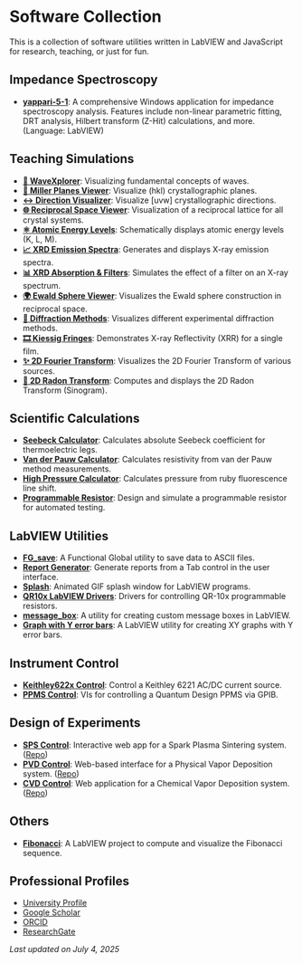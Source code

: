 # Software Collection

This is a collection of software utilities written in LabVIEW and JavaScript for research, teaching, or just for fun.

## Impedance Spectroscopy

* [**yappari-5-1**](https://github.com/nitad54448/yappari-5-1): A comprehensive Windows application for impedance spectroscopy analysis. Features include non-linear parametric fitting, DRT analysis, Hilbert transform (Z-Hit) calculations, and more. (Language: LabVIEW)

## Teaching Simulations

* [**🌊 WaveXplorer**](https://nitad54448.github.io/Enseignement/WaveXplorer.html): Visualizing fundamental concepts of waves.
* [**💎 Miller Planes Viewer**](https://nitad54448.github.io/Enseignement/Miller.html): Visualize (hkl) crystallographic planes.
* [**↔️ Direction Visualizer**](https://nitad54448.github.io/Enseignement/Directions.html): Visualize \[uvw] crystallographic directions.
* [**🌐 Reciprocal Space Viewer**](https://nitad54448.github.io/Enseignement/RSpace.html): Visualization of a reciprocal lattice for all crystal systems.
* [**⚛️ Atomic Energy Levels**](https://nitad54448.github.io/Enseignement/niveaux_atomiques.html): Schematically displays atomic energy levels (K, L, M).
* [**📈 XRD Emission Spectra**](https://nitad54448.github.io/Enseignement/Emission.html): Generates and displays X-ray emission spectra.
* [**📊 XRD Absorption & Filters**](https://nitad54448.github.io/Enseignement/filtres.html): Simulates the effect of a filter on an X-ray spectrum.
* [**🌍 Ewald Sphere Viewer**](https://nitad54448.github.io/Enseignement/ewald.html): Visualizes the Ewald sphere construction in reciprocal space.
* [**🔬 Diffraction Methods**](https://nitad54448.github.io/Enseignement/DiffractionMethods.html): Visualizes different experimental diffraction methods.
* [**🎞️ Kiessig Fringes**](https://nitad54448.github.io/Enseignement/kiessig.html): Demonstrates X-ray Reflectivity (XRR) for a single film.
* [**✨ 2D Fourier Transform**](https://nitad54448.github.io/Enseignement/FT.html): Visualizes the 2D Fourier Transform of various sources.
* [**🔄 2D Radon Transform**](https://nitad54448.github.io/Enseignement/Radon.html): Computes and displays the 2D Radon Transform (Sinogram).

## Scientific Calculations

* [**Seebeck Calculator**](https://github.com/nitad54448/calculate_Seebeck): Calculates absolute Seebeck coefficient for thermoelectric legs.
* [**Van der Pauw Calculator**](https://github.com/nitad54448/van_der_Pauw_Labview): Calculates resistivity from van der Pauw method measurements.
* [**High Pressure Calculator**](https://github.com/nitad54448/high_pressure_Ruby): Calculates pressure from ruby fluorescence line shift.
* [**Programmable Resistor**](https://github.com/nitad54448/programmable_Resistor): Design and simulate a programmable resistor for automated testing.

## LabVIEW Utilities

* [**FG_save**](https://github.com/nitad54448/FG_save): A Functional Global utility to save data to ASCII files.
* [**Report Generator**](https://github.com/nitad54448/create_report): Generate reports from a Tab control in the user interface.
* [**Splash**](https://github.com/nitad54448/splash): Animated GIF splash window for LabVIEW programs.
* [**QR10x LabVIEW Drivers**](https://github.com/nitad54448/QR10x_Labview_drivers): Drivers for controlling QR-10x programmable resistors.
* [**message_box**](https://github.com/nitad54448/message_box): A utility for creating custom message boxes in LabVIEW.
* [**Graph with Y error bars**](https://github.com/nitad54448/XY_graph): A LabVIEW utility for creating XY graphs with Y error bars.

## Instrument Control

* [**Keithley622x Control**](https://github.com/nitad54448/Keithley622x_control_Labview): Control a Keithley 6221 AC/DC current source.
* [**PPMS Control**](https://github.com/nitad54448/ppms_control): VIs for controlling a Quantum Design PPMS via GPIB.

## Design of Experiments

* [**SPS Control**](https://nitad54448.github.io/sps/): Interactive web app for a Spark Plasma Sintering system. ([Repo](https://github.com/nitad54448/sps))
* [**PVD Control**](https://nitad54448.github.io/pvd/): Web-based interface for a Physical Vapor Deposition system. ([Repo](https://github.com/nitad54448/pvd))
* [**CVD Control**](https://nitad54448.github.io/cvd/): Web application for a Chemical Vapor Deposition system. ([Repo](https://github.com/nitad54448/cvd))

## Others

* [**Fibonacci**](https://github.com/nitad54448/Fibonacci): A LabVIEW project to compute and visualize the Fibonacci sequence.

## Professional Profiles

* [University Profile](https://www.icmmo.universite-paris-saclay.fr/fr/perso/nita-dragoe/)
* [Google Scholar](https://scholar.google.com/citations?user=6S5F9fMAAAAJ&hl=fr)
* [ORCID](https://orcid.org/0000-0002-5142-9021)
* [ResearchGate](https://www.researchgate.net/profile/Nita-Dragoe)

*Last updated on July 4, 2025*